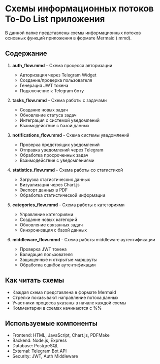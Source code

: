 # Схемы информационных потоков To-Do List приложения

В данной папке представлены схемы информационных потоков основных функций приложения в формате Mermaid (.mmd).

## Содержание

1. **auth_flow.mmd** - Схема процесса авторизации
   - Авторизация через Telegram Widget
   - Создание/проверка пользователя
   - Генерация JWT токена
   - Подключение к Telegram боту

2. **tasks_flow.mmd** - Схема работы с задачами
   - Создание новых задач
   - Обновление статуса задач
   - Интеграция с системой уведомлений
   - Взаимодействие с базой данных

3. **notifications_flow.mmd** - Схема системы уведомлений
   - Проверка предстоящих уведомлений
   - Отправка уведомлений через Telegram
   - Обработка просроченных задач
   - Взаимодействие с уведомлениями

4. **statistics_flow.mmd** - Схема работы со статистикой
   - Загрузка статистических данных
   - Визуализация через Chart.js
   - Экспорт данных в PDF
   - Обработка статистической информации

5. **categories_flow.mmd** - Схема работы с категориями
   - Управление категориями
   - Создание новых категорий
   - Обновление связанных задач
   - Синхронизация с базой данных

6. **middleware_flow.mmd** - Схема работы middleware аутентификации
   - Проверка JWT токена
   - Валидация пользователя
   - Защищенные и открытые маршруты
   - Обработка ошибок аутентификации

## Как читать схемы

- Каждая схема представлена в формате Mermaid
- Стрелки показывают направление потока данных
- Участники процесса указаны в начале каждой схемы
- Комментарии в схемах начинаются с %%

## Используемые компоненты

- Frontend: HTML, JavaScript, Chart.js, PDFMake
- Backend: Node.js, Express
- Database: PostgreSQL
- External: Telegram Bot API
- Security: JWT, Auth Middleware 